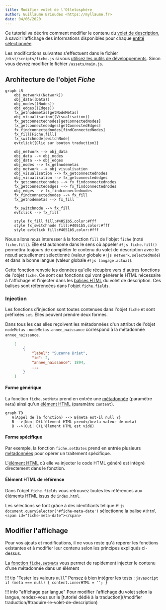 ```yaml
---
title: Modifier volet de l'Otletosphère
author: Guillaume Brioudes <https://myllaume.fr>
date: 04/06/2020
---
```


Ce tutoriel va décrire comment modifier le contenu du [volet de description](../utilisation/elements-interface.md), à savoir l'affichage des informations disponibles pour chaque [entité sélectionnée](../utilisation/selection-entites.md#methodes).

Les modifications suivantes s'effectuent dans le fichier `/dist/scripts/fiche.js` si vous [utilisez les outils de développements](./outils-developpement.md#utiliser-les-outils-de-developpement). Sinon vous devrez modifier le fichier `/assets/main.js`.

## Architecture de l'objet *Fiche*

```mermaid
graph LR
    obj_network((Network))
    obj_data((Data))
    obj_nodes((Nodes))
    obj_edges((Edges))
    fx_getnodemetas[getNodeMetas]
    obj_visualisation((Visualisation))
    fx_getconnectednodes[getConnectedNodes]
    fx_getconnectededges[getConnectedEdges]
    fx_findconnectednodes[findConnectedNodes]
    fx_fill[Fiche.fill]
    fx_switchnode[switchNode]
    evtclick{{Clic sur bouton traduction}}

    obj_network --> obj_data
    obj_data --> obj_nodes
    obj_data --> obj_edges
    obj_nodes --> fx_getnodemetas
    obj_network --> obj_visualisation
    obj_visualisation --> fx_getconnectednodes
    obj_visualisation --> fx_getconnectededges
    fx_getconnectednodes --> fx_findconnectednodes
    fx_getconnectededges --> fx_findconnectednodes
    obj_edges --> fx_findconnectednodes
    fx_findconnectednodes --> fx_fill
    fx_getnodemetas --> fx_fill

    fx_switchnode --> fx_fill
    evtclick --> fx_fill

    style fx_fill fill:#4051b5,color:#fff
    style fx_switchnode fill:#4051b5,color:#fff
    style evtclick fill:#4051b5,color:#fff
```

Nous allons nous interesser à la fonction `fill` de l'objet `fiche` (noté `fiche.fill`). Elle est autonome dans le sens où appeler `#!js fiche.fill()` permettra toujours de compléter le contenu du volet de description avec le nœud actuellement sélectionné (valeur globale `#!js network.selectedNode`) et dans la bonne langue (valeur globale `#!js langage.actual`).

Cette fonction renvoie les données qu'elle récupère  vers d'autres fonctions de l'objet `fiche`. Ce sont ces fonctions qui vont générer le HTML nécessaire à l'affichage et l'injecter dans les [balises HTML](#element-html-de-reference) du volet de description. Ces balises sont référencées dans l'objet `fiche.fields`.

### Injection

Les fonctions d'injection sont toutes contenues dans l'objet `fiche` et sont préfixées `set`. Elles peuvent prendre deux formes.

Dans tous les cas elles reçoivent les métadonnées d'un attribut de l'objet `nodeMetas` : `nodeMetas.annee_naissance` correspond à la métadonnée `annee_naissance`.

```json hl_lines="5"
    [
        {
            "label": "Suzanne Briet",
            "id": 2,
            "annee_naissance": 1894,
            ...
        }
    ]
```

#### Forme générique

La fonction `fiche.setMeta` prend en entrée une [métadonnée](#injection) (paramètre `meta`) ainsi qu'un [élément HTML](#element-html-de-reference) (paramètre `content`).

```mermaid
graph TD
   A(Appel de la fonction) --> B{meta est-il null ?}
   B -->|Non| D(L'élement HTML prend</br>la valeur de meta)
   B -->|Oui| C(L'élement HTML est vidé)
```

#### Forme spécifique

Par exemple, la fonction `fiche.setDates` prend en entrée plusieurs [métadonnées](#injection) pour opérer un traitement spécifique.

L'[élément HTML](#element-html-de-reference) où elle va injecter le code HTML généré est intégré directement dans le fonction.

#### Élément HTML de référence

Dans l'objet `fiche.fields` vous retrouvez toutes les références aux éléments HTML issus de `index.html`.

Les sélections se font grâce à des identifiants tel que `#!js document.querySelector('#fiche-meta-date')` sélectionne la balise `#!html <span id="fiche-meta-date"></span>`

## Modifier l'affichage

Pour vos ajouts et modifications, il ne vous reste qu'à repérer les fonctions existantes et à modifier leur contenu selon les principes expliqués ci-dessus.

La [fonction `fiche.setMeta`](#forme-generique) vous permet de rapidement injecter le contenu d'une métadonnée dans un élément

!!! tip "Tester les valeurs `null`"
    Pensez à bien intégrer les tests :
    ```javascript
    if (meta === null) {
        content.innerHTML = '';
    }
    ```

!!! info "affichage par langue"
    Pour modifier l'affichage du volet selon la langue, rendez-vous sur le [tutoriel dédié à la traduction](/modifier traduction/#traduire-le-volet-de-description)